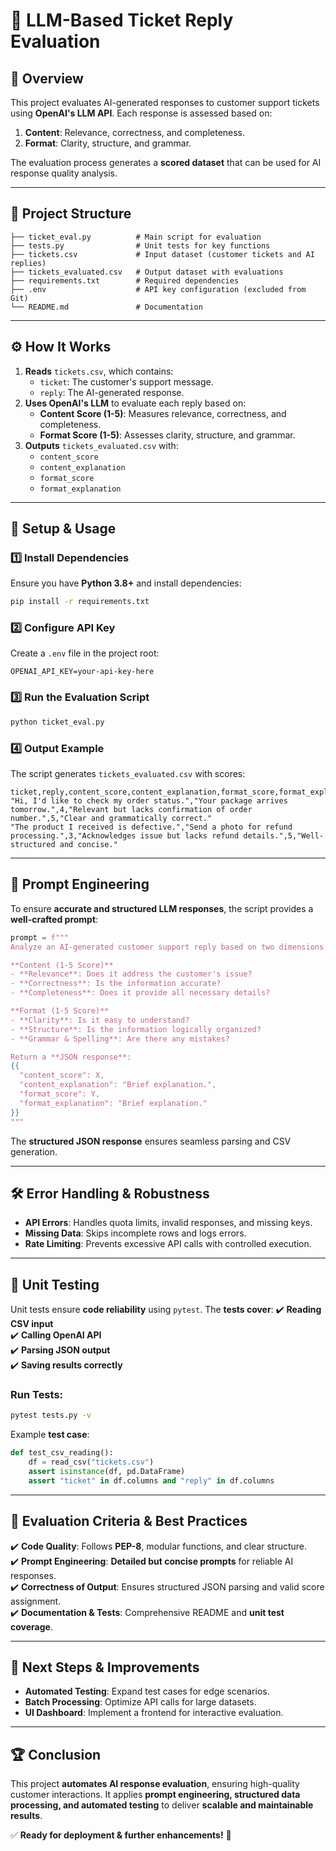 # 📌 LLM-Based Ticket Reply Evaluation

## 📝 Overview
This project evaluates AI-generated responses to customer support tickets using **OpenAI's LLM API**. Each response is assessed based on:
1. **Content**: Relevance, correctness, and completeness.
2. **Format**: Clarity, structure, and grammar.

The evaluation process generates a **scored dataset** that can be used for AI response quality analysis.

---

## 📂 Project Structure
```
├── ticket_eval.py          # Main script for evaluation
├── tests.py                # Unit tests for key functions
├── tickets.csv             # Input dataset (customer tickets and AI replies)
├── tickets_evaluated.csv   # Output dataset with evaluations
├── requirements.txt        # Required dependencies
├── .env                    # API key configuration (excluded from Git)
└── README.md               # Documentation
```

---

## ⚙️ How It Works
1. **Reads** `tickets.csv`, which contains:
   - `ticket`: The customer's support message.
   - `reply`: The AI-generated response.
2. **Uses OpenAI's LLM** to evaluate each reply based on:
   - **Content Score (1-5)**: Measures relevance, correctness, and completeness.
   - **Format Score (1-5)**: Assesses clarity, structure, and grammar.
3. **Outputs** `tickets_evaluated.csv` with:
   - `content_score`
   - `content_explanation`
   - `format_score`
   - `format_explanation`

---

## 🚀 Setup & Usage

### 1️⃣ Install Dependencies
Ensure you have **Python 3.8+** and install dependencies:
```bash
pip install -r requirements.txt
```

### 2️⃣ Configure API Key
Create a `.env` file in the project root:
```
OPENAI_API_KEY=your-api-key-here
```

### 3️⃣ Run the Evaluation Script
```bash
python ticket_eval.py
```

### 4️⃣ Output Example
The script generates `tickets_evaluated.csv` with scores:
```csv
ticket,reply,content_score,content_explanation,format_score,format_explanation
"Hi, I'd like to check my order status.","Your package arrives tomorrow.",4,"Relevant but lacks confirmation of order number.",5,"Clear and grammatically correct."
"The product I received is defective.","Send a photo for refund processing.",3,"Acknowledges issue but lacks refund details.",5,"Well-structured and concise."
```

---

## 🎡 Prompt Engineering
To ensure **accurate and structured LLM responses**, the script provides a **well-crafted prompt**:
```python
prompt = f"""
Analyze an AI-generated customer support reply based on two dimensions:

**Content (1-5 Score)**
- **Relevance**: Does it address the customer's issue?
- **Correctness**: Is the information accurate?
- **Completeness**: Does it provide all necessary details?

**Format (1-5 Score)**
- **Clarity**: Is it easy to understand?
- **Structure**: Is the information logically organized?
- **Grammar & Spelling**: Are there any mistakes?

Return a **JSON response**:
{{
  "content_score": X, 
  "content_explanation": "Brief explanation.",
  "format_score": Y,
  "format_explanation": "Brief explanation."
}}
"""
```
The **structured JSON response** ensures seamless parsing and CSV generation.

---

## 🛠️ Error Handling & Robustness
- **API Errors**: Handles quota limits, invalid responses, and missing keys.
- **Missing Data**: Skips incomplete rows and logs errors.
- **Rate Limiting**: Prevents excessive API calls with controlled execution.

---

## 🧪 Unit Testing
Unit tests ensure **code reliability** using `pytest`. The **tests cover**:
✔️ **Reading CSV input**  
✔️ **Calling OpenAI API**  
✔️ **Parsing JSON output**  
✔️ **Saving results correctly**  

### Run Tests:
```bash
pytest tests.py -v
```

Example **test case**:
```python
def test_csv_reading():
    df = read_csv("tickets.csv")
    assert isinstance(df, pd.DataFrame)
    assert "ticket" in df.columns and "reply" in df.columns
```

---

## 🌊 Evaluation Criteria & Best Practices

✔️ **Code Quality**: Follows **PEP-8**, modular functions, and clear structure.  
✔️ **Prompt Engineering**: **Detailed but concise prompts** for reliable AI responses.  
✔️ **Correctness of Output**: Ensures structured JSON parsing and valid score assignment.  
✔️ **Documentation & Tests**: Comprehensive README and **unit test coverage**.  

---

## 📌 Next Steps & Improvements
- **Automated Testing**: Expand test cases for edge scenarios.
- **Batch Processing**: Optimize API calls for large datasets.
- **UI Dashboard**: Implement a frontend for interactive evaluation.

---

## 🏆 Conclusion
This project **automates AI response evaluation**, ensuring high-quality customer interactions. It applies **prompt engineering, structured data processing, and automated testing** to deliver **scalable and maintainable results**.

✅ **Ready for deployment & further enhancements!** 🚀
